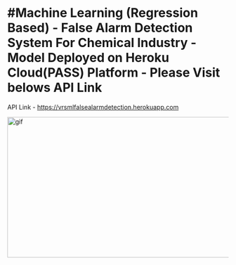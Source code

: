 # #Machine Learning (Regression Based) - False Alarm Detection System For Chemical Industry - Model Deployed on Heroku Cloud(PASS) Platform - Please Visit belows API Link
API Link - https://vrsmlfalsealarmdetection.herokuapp.com
<p><img align="right" alt="gif" src="https://github.com/VijayShinde1996/vrsHeroku_MD_ML_FalseAlarmDetection/blob/main/Alarm_System.gif" width="1500" height="320" /></p>
